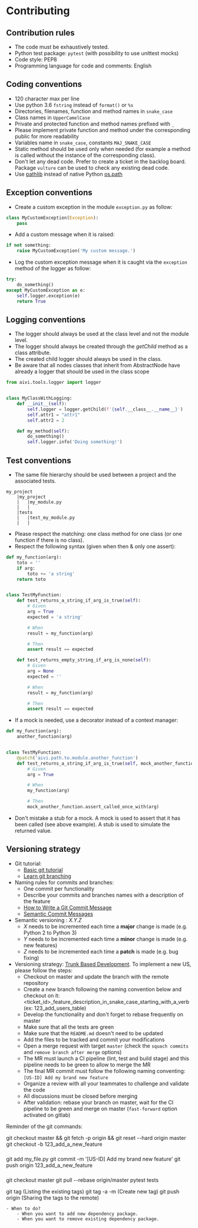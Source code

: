 # Contributing

## Contribution rules

- The code must be exhaustively tested.
- Python test package: `pytest` (with possibility to use unittest mocks)
- Code style: PEP8
- Programming language for code and comments: English

## Coding conventions

- 120 character max per line
- Use python 3.6 `fstring` instead of `format()` or `%s`
- Directories, filenames, function and method names in `snake_case`
- Class names in `UpperCamelCase`
- Private and protected function and method names prefixed with `_`
- Please implement private function and method under the corresponding public for more readability
- Variables name in `snake_case`, constants `MAJ_SNAKE_CASE`
- Static method should be used only when needed (for example a method is called without the instance of the
  corresponding class).
- Don't let any dead code. Prefer to create a ticket in the backlog board. Package `vulture` can be used to check any
  existing dead code.
- Use [pathlib](https://docs.python.org/3/library/pathlib.html#module-pathlib) instead of native
  Python [os.path](https://docs.python.org/3/library/os.path.html)

## Exception conventions

- Create a custom exception in the module `exception.py` as follow:

```python
class MyCustomException(Exception):
    pass
```

- Add a custom message when it is raised:

```python
if not something:
    raise MyCustomException('My custom message.')
```

- Log the custom exception message when it is caught via the `exception` method of the logger as follow:

```python
try:
    do_something()
except MyCustomException as e:
    self.logger.exception(e)
    return True
```

## Logging conventions

- The logger should always be used at the class level and not the module level.
- The logger should always be created through the _getChild_ method as a class attribute.
- The created child logger should always be used in the class.
- Be aware that all nodes classes that inherit from AbstractNode have already a logger that should be used in the class
  scope

```python
from aivi.tools.logger import logger


class MyClassWithLogging:
    def __init__(self):
        self.logger = logger.getChild(f'{self.__class__.__name__}')
        self.attr1 = "attr1"
        self.attr2 = 2

    def my_method(self):
        do_something()
        self.logger.info('Doing something!')
```

## Test conventions

- The same file hierarchy should be used between a project and the associated tests.

```
my_project
    |my_project
    |   |my_module.py
    |   |
    |tests
    |   |test_my_module.py
    |   |
```

- Please respect the matching: one class method for one class (or one function if there is no class).
- Respect the following syntax (given when then & only one assert):

```python
def my_function(arg):
    toto = ''
    if arg:
        toto += 'a string'
    return toto


class TestMyFunction:
    def test_returns_a_string_if_arg_is_true(self):
        # Given
        arg = True
        expected = 'a string'

        # When
        result = my_function(arg)

        # Then
        assert result == expected

    def test_returns_empty_string_if_arg_is_none(self):
        # Given
        arg = None
        expected = ''

        # When
        result = my_function(arg)

        # Then
        assert result == expected
```

- If a mock is needed, use a decorator instead of a context manager:

```python
def my_function(arg):
    another_function(arg)


class TestMyFunction:
    @patch('aivi.path.to.module.another_function')
    def test_returns_a_string_if_arg_is_true(self, mock_another_function):
        # Given
        arg = True

        # When
        my_function(arg)

        # Then
        mock_another_function.assert_called_once_with(arg)
```

- Don't mistake a stub for a mock. A mock is used to assert that it has been called (see above example). A stub
  is used to simulate the returned value.

## Versioning strategy

- Git tutorial:
    - [Basic git tutorial](http://rogerdudler.github.io/git-guide/)
    - [Learn git branching](https://learngitbranching.js.org/)
- Naming rules for commits and branches:
    - One commit per functionality
    - Describe your commits and branches names with a description of the feature
    - [How to Write a Git Commit Message](https://chris.beams.io/posts/git-commit/)
    - [Semantic Commit Messages](https://seesparkbox.com/foundry/semantic_commit_messages)
- Semantic versioning : _X.Y.Z_
    - _X_ needs to be incremented each time a __major__ change is made (e.g. Python 2 to Python 3)
    - _Y_ needs to be incremented each time a __minor__ change is made (e.g. new features)
    - _Z_ needs to be incremented each time a __patch__ is made (e.g. bug fixing)
- Versioning strategy: [Trunk Based Development](https://trunkbaseddevelopment.com/).
  To implement a new US, please follow the steps:
    - Checkout on master and update the branch with the remote repository
    - Create a new branch following the naming convention below and checkout on it:
      <ticket_id>_feature_description_in_snake_case_starting_with_a_verb (ex: 123_add_users_table)
    - Develop the functionality and don't forget to rebase frequently on master
    - Make sure that all the tests are green
    - Make sure that the `README.md` doesn't need to be updated
    - Add the files to be tracked and commit your modifications
    - Open a merge request with target `master` (check the `squach commits` and `remove branch after merge` options)
    - The MR must launch a CI pipeline (lint, test and build stage) and this pipeline needs to be green to allow to
      merge the MR
    - The final MR commit must follow the following naming conventing: `[US-ID] Add my brand new feature`
    - Organize a review with all your teammates to challenge and validate the code
    - All discussions must be closed before merging
    - After validation: rebase your branch on master, wait for the CI pipeline to be green and merge on
      master (`fast-forward` option activated on gitlab)

Reminder of the git commands:

git checkout master && git fetch -p origin && git reset --hard origin master
git checkout -b 123_add_a_new_feature

###  

git add my_file.py
git commit -m '[US-ID] Add my brand new feature'
git push origin 123_add_a_new_feature

###

git checkout master
git pull --rebase origin/master
pytest tests

git tag (Listing the existing tags)
git tag -a <version> -m <message> (Create new tag)
git push origin <version> (Sharing the tags to the remote)

```
- When to do?
	- When you want to add new dependency package.
	- When you want to remove existing dependency package.
